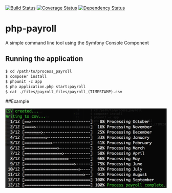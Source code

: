 [![Build Status](https://travis-ci.org/Cein-Markey/php-payroll.svg?branch=master)](https://travis-ci.org/Cein-Markey/php-payroll)
[![Coverage Status](https://coveralls.io/repos/Cein-Markey/php-payroll/badge.svg?branch=master&service=github)](https://coveralls.io/github/Cein-Markey/php-payroll?branch=master)
[![Dependency Status](https://www.versioneye.com/user/projects/5625661a36d0ab0021000d61/badge.svg?style=flat)](https://www.versioneye.com/user/projects/5625661a36d0ab0021000d61)

# php-payroll 

A simple command line tool using the Symfony Console Component

## Running the application

    $ cd /path/to/process_payroll
    $ composer install
    $ phpunit -c app
    $ php application.php start:payroll
    $ cat ./files/payroll_files/payroll_(TIMESTAMP).csv

##Example

<img src="https://github.com/Cein-Markey/php-payroll/blob/master/public/Screen%20Shot%202015-10-14%20at%2009.32.10.png"/>

